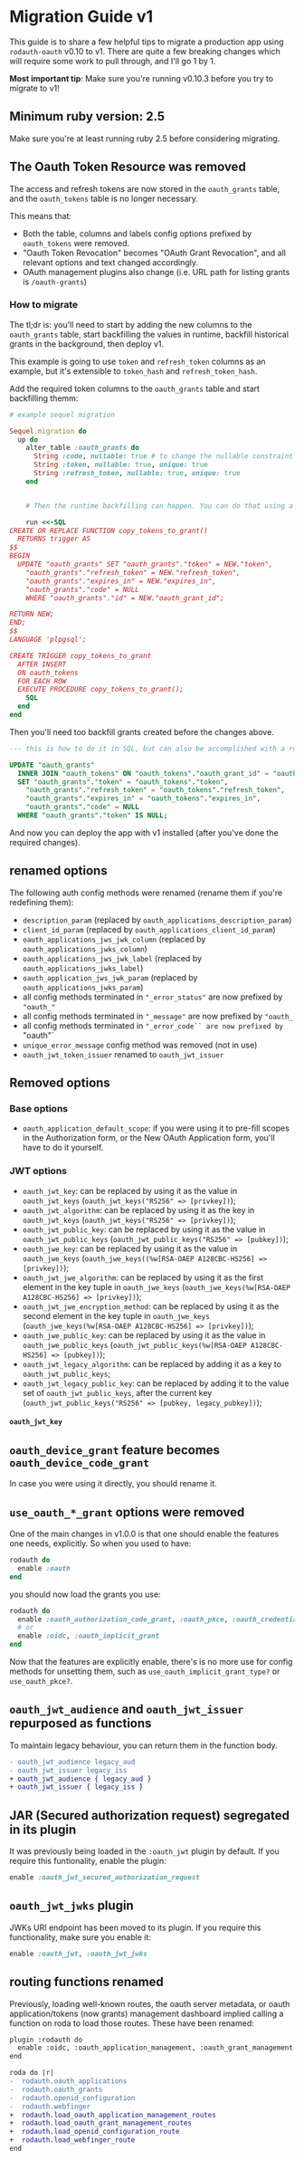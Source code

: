 # Migration Guide v1

This guide is to share a few helpful tips to migrate a production app using `rodauth-oauth` v0.10 to v1. There are quite a few breaking changes which will require some work to pull through, and I'll go 1 by 1.

**Most important tip**: Make sure you're running v0.10.3 before you try to migrate to v1!

## Minimum ruby version: 2.5

Make sure you're at least running ruby 2.5 before considering migrating.

## The Oauth Token Resource was removed

The access and refresh tokens are now stored in the `oauth_grants` table, and the `oauth_tokens` table is no longer necessary.

This means that:

* Both the table, columns and labels config options prefixed by `oauth_tokens` were removed.
* "Oauth Token Revocation" becomes "OAuth Grant Revocation", and all relevant options and text changed accordingly.
* OAuth management plugins also change (i.e. URL path for listing grants is `/oauth-grants`)

### How to migrate

The tl;dr is: you'll need to start by adding the new columns to the `oauth_grants` table, start backfilling the values in runtime, backfill historical grants in the background, then deploy v1.

This example is going to use `token` and `refresh_token` columns as an example, but it's extensible to `token_hash` and `refresh_token_hash`.

Add the required token columns to the `oauth_grants` table and start backfilling themm:

```ruby
# example sequel migration

Sequel.migration do
  up do
    alter_table :oauth_grants do
      String :code, nullable: true # to change the nullable constraint
      String :token, nullable: true, unique: true
      String :refresh_token, nullable: true, unique: true
    end


    # Then the runtime backfilling can happen. You can do that using a trigger on the `oauth_tokens` table

    run <<-SQL
CREATE OR REPLACE FUNCTION copy_tokens_to_grant()
  RETURNS trigger AS
$$
BEGIN
  UPDATE "oauth_grants" SET "oauth_grants"."token" = NEW."token",
    "oauth_grants"."refresh_token" = NEW."refresh_token",
    "oauth_grants"."expires_in" = NEW."expires_in",
    "oauth_grants"."code" = NULL
    WHERE "oauth_grants"."id" = NEW."oauth_grant_id";

RETURN NEW;
END;
$$
LANGUAGE 'plpgsql';

CREATE TRIGGER copy_tokens_to_grant
  AFTER INSERT
  ON oauth_tokens
  FOR EACH ROW
  EXECUTE PROCEDURE copy_tokens_to_grant();
    SQL
  end
end
```

Then you'll need too backfill grants created before the changes above.

```SQL
--- this is how to do it in SQL, but can also be accomplished with a ruby script looping on rows.

UPDATE "oauth_grants"
  INNER JOIN "oauth_tokens" ON "oauth_tokens"."oauth_grant_id" = "oauth_grants"."id"
  SET "oauth_grants"."token" = "oauth_tokens"."token",
    "oauth_grants"."refresh_token" = "oauth_tokens"."refresh_token",
    "oauth_grants"."expires_in" = "oauth_tokens"."expires_in",
    "oauth_grants"."code" = NULL
  WHERE "oauth_grants"."token" IS NULL;
```

And now you can deploy the app with v1 installed (after you've done the required changes).

## renamed options

The following auth config methods were renamed (rename them if you're redefining them):

* `description_param` (replaced by `oauth_applications_description_param`)
* `client_id_param` (replaced by `oauth_applications_client_id_param`)
* `oauth_applications_jws_jwk_column` (replaced by `oauth_applications_jwks_column`)
* `oauth_applications_jws_jwk_label` (replaced by `oauth_applications_jwks_label`)
* `oauth_application_jws_jwk_param` (replaced by `oauth_applications_jwks_param`)
* all config methods terminated in `"_error_status"` are now prefixed by `"oauth_"`
* all config methods terminated in `"_message"` are now prefixed by `"oauth_`
* all config methods terminated in `"_error_code`` are now prefixed by `"oauth"`
* `unique_error_message` config method was removed (not in use)
* `oauth_jwt_token_issuer` renamed to `oauth_jwt_issuer`

## Removed options

### Base options

* `oauth_application_default_scope`: if you were using it to pre-fill scopes in the Authorization form, or the New OAuth Application form, you'll have to do it yourself.

### JWT options

* `oauth_jwt_key`: can be replaced by using it as the value in `oauth_jwt_keys` (```oauth_jwt_keys("RS256" => [privkey])```);
* `oauth_jwt_algorithm`: can be replaced by using it as the key in `oauth_jwt_keys` (```oauth_jwt_keys("RS256" => [privkey])```);
* `oauth_jwt_public_key`:  can be replaced by using it as the value in `oauth_jwt_public_keys` (```oauth_jwt_public_keys("RS256" => [pubkey])```);
* `oauth_jwe_key`: can be replaced by using it as the value in `oauth_jwe_keys` (```oauth_jwe_keys((%w[RSA-OAEP A128CBC-HS256] => [privkey])```);
* `oauth_jwt_jwe_algorithm`: can be replaced by using it as the first element in the key tuple in `oauth_jwe_keys` (```oauth_jwe_keys(%w[RSA-OAEP A128CBC-HS256] => [privkey])```);
* `oauth_jwt_jwe_encryption_method`: can be replaced by using it as the second element in the key tuple in `oauth_jwe_keys` (```oauth_jwe_keys(%w[RSA-OAEP A128CBC-HS256] => [privkey])```);
* `oauth_jwe_public_key`:  can be replaced by using it as the value in `oauth_jwe_public_keys` (```oauth_jwt_public_keys(%w[RSA-OAEP A128CBC-HS256] => [pubkey])```);
* `oauth_jwt_legacy_algorithm`: can be replaced by adding it as a key to `oauth_jwt_public_keys`;
* `oauth_jwt_legacy_public_key`: can be replaced by adding it to the value set of `oauth_jwt_public_keys`, after the current key (```oauth_jwt_public_keys("RS256" => [pubkey, legacy_pubkey])```);

#### `oauth_jwt_key`

## `oauth_device_grant` feature becomes `oauth_device_code_grant`

In case you were using it directly, you should rename it.

## `use_oauth_*_grant` options were removed

One of the main changes in v1.0.0 is that one should enable the features one needs, explicitly. So when you used to have:

```ruby
rodauth do
  enable :oauth
end
```

you should now load the grants you use:


```ruby
rodauth do
  enable :oauth_authorization_code_grant, :oauth_pkce, :oauth_credentials_grant, :oauth_token_introspection
  # or
  enable :oidc, :oauth_implicit_grant
end
```

Now that the features are explicitly enable, there's is no more use for config methods for unsetting them, such as `use_oauth_implicit_grant_type?` or `use_oauth_pkce?`.


## `oauth_jwt_audience` and `oauth_jwt_issuer` repurposed as functions

To maintain legacy behaviour, you can return them in the function body.

```diff
- oauth_jwt_audience legacy_aud
- oauth_jwt_issuer legacy_iss
+ oauth_jwt_audience { legacy_aud }
+ oauth_jwt_issuer { legacy_iss }
```

## JAR (Secured authorization request) segregated in its plugin

It was previously being loaded in the `:oauth_jwt` plugin by default. If you require this funtionality, enable the plugin:

```ruby
enable :oauth_jwt_secured_authorization_request
```

## `oauth_jwt_jwks` plugin

JWKs URI endpoint has been moved to its plugin. If you require this functionality, make sure you enable it:

```ruby
enable :oauth_jwt, :oauth_jwt_jwks
```

## routing functions renamed

Previously, loading well-known routes, the oauth server metadata, or oauth application/tokens (now grants) management dashboard implied calling a function on roda to load those routes. These have been renamed:

```diff
plugin :rodauth do
  enable :oidc, :oauth_application_management, :oauth_grant_management
end

roda do |r|
-  rodauth.oauth_applications
-  rodauth.oauth_grants
-  rodauth.openid_configuration
-  rodauth.webfinger
+  rodauth.load_oauth_application_management_routes
+  rodauth.load_oauth_grant_management_routes
+  rodauth.load_openid_configuration_route
+  rodauth.load_webfinger_route
end
```